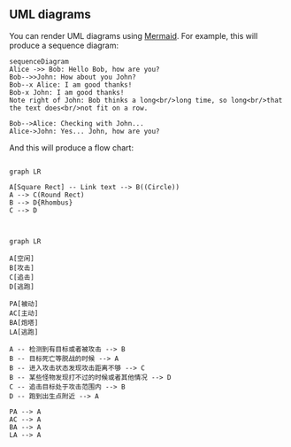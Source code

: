 ﻿
## UML diagrams

You can render UML diagrams using [Mermaid](https://mermaidjs.github.io/). For example, this will produce a sequence diagram:

```mermaid
sequenceDiagram
Alice ->> Bob: Hello Bob, how are you?
Bob-->>John: How about you John?
Bob--x Alice: I am good thanks!
Bob-x John: I am good thanks!
Note right of John: Bob thinks a long<br/>long time, so long<br/>that the text does<br/>not fit on a row.

Bob-->Alice: Checking with John...
Alice->John: Yes... John, how are you?
```

And this will produce a flow chart:

```mermaid

graph LR

A[Square Rect] -- Link text --> B((Circle))
A --> C(Round Rect)
B --> D{Rhombus}
C --> D


```

```mermaid

graph LR

A[空闲] 
B[攻击]
C[追击] 
D[逃跑]

PA[被动] 
AC[主动]
BA[炮塔]
LA[逃跑]

A -- 检测到有目标或者被攻击 --> B
B -- 目标死亡等脱战的时候 --> A
B -- 进入攻击状态发现攻击距离不够 --> C
B -- 某些怪物发现打不过的时候或者其他情况 --> D
C -- 追击目标处于攻击范围内 --> B
D -- 跑到出生点附近 --> A

PA --> A
AC --> A
BA --> A
LA --> A




```
